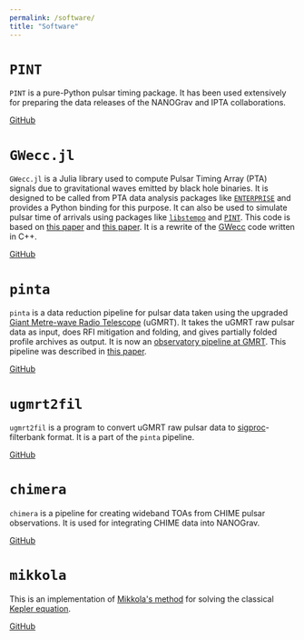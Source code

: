 ```yaml
---
permalink: /software/
title: "Software"
---
```


# `PINT`
`PINT` is a pure-Python pulsar timing package. It has been used extensively for preparing the data releases of the NANOGrav and IPTA collaborations.

[GitHub](https://github.com/nanograv/PINT)

# `GWecc.jl`
`GWecc.jl` is a Julia library used to compute Pulsar Timing Array (PTA) signals due to gravitational waves emitted by black hole binaries. 
It is designed to be called from PTA data analysis packages like [`ENTERPRISE`](https://github.com/nanograv/enterprise) and provides a Python binding for this purpose. 
It can also be used to simulate pulsar time of arrivals using packages like [`libstempo`](https://github.com/vallis/libstempo) and [`PINT`](https://github.com/nanograv/PINT). 
This code is based on [this paper](/publication/2020-02-27-gwecc-paper) and [this paper](/publication/2022-10-21-gwecc-adb).
It is a rewrite of the [GWecc](https://github.com/abhisrkckl/gwecc) code written in C++.

[GitHub](https://github.com/abhisrkckl/gwecc.jl)

# `pinta`
`pinta` is a data reduction pipeline for pulsar data taken using the upgraded [Giant Metre-wave Radio Telescope](https://gmrt.ncra.tifr.res.in/) (uGMRT).
It takes the uGMRT raw pulsar data as input, does RFI mitigation and folding, and gives partially folded profile archives as output.
It is now an [observatory pipeline at GMRT](http://www.ncra.tifr.res.in/ncra/gmrt/gmrt-users/pinta). 
This pipeline was described in [this paper](/publication/2021-04-14-pinta-paper).

[GitHub](https://github.com/inpta/pinta)

# `ugmrt2fil`
`ugmrt2fil` is a program to convert uGMRT raw pulsar data to [sigproc](http://sigproc.sourceforge.net/)-filterbank format.
It is a part of the `pinta` pipeline.

[GitHub](https://github.com/inpta/ugmrt2fil)

# `chimera`
`chimera` is a pipeline for creating wideband TOAs from CHIME pulsar observations. It is used for integrating CHIME data into NANOGrav.

[GitHub](https://github.com/abhisrkckl/chimera)

# `mikkola`
This is an implementation of [Mikkola's method](https://doi.org/10.1007/BF01235850) for solving the classical [Kepler equation](https://en.wikipedia.org/wiki/Kepler%27s_equation). 

[GitHub](https://github.com/abhisrkckl/mikkola)
